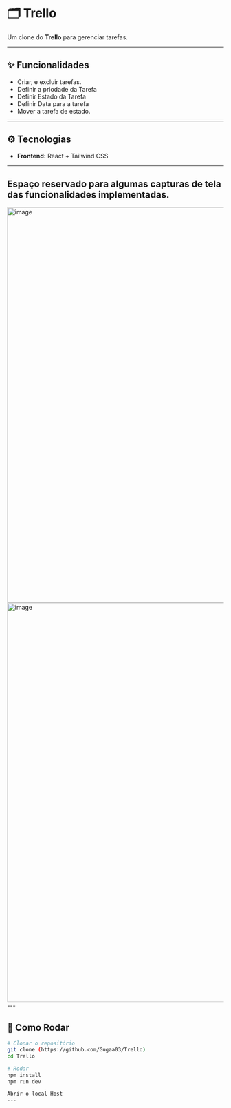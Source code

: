 # 🗂️ Trello 

Um clone do **Trello** para gerenciar tarefas.

---

## ✨ Funcionalidades

- Criar, e excluir tarefas.
- Definir a priodade da Tarefa
- Definir Estado da Tarefa
- Definir Data para a tarefa
- Mover a tarefa de estado.

---

## ⚙️ Tecnologias

- **Frontend:** React + Tailwind CSS  

---
 ## Espaço reservado para algumas capturas de tela das funcionalidades implementadas.
<img width="1875" height="918" alt="image" src="https://github.com/user-attachments/assets/2d6a7843-135d-46ed-964c-2e284f569300" />
<img width="1869" height="927" alt="image" src="https://github.com/user-attachments/assets/d651e7cc-48b2-4f5b-8cae-aa8feafa1110" />
---

## 🚀 Como Rodar

```bash
# Clonar o repositório
git clone (https://github.com/Gugaa03/Trello)
cd Trello

# Rodar 
npm install
npm run dev 

Abrir o local Host
---


